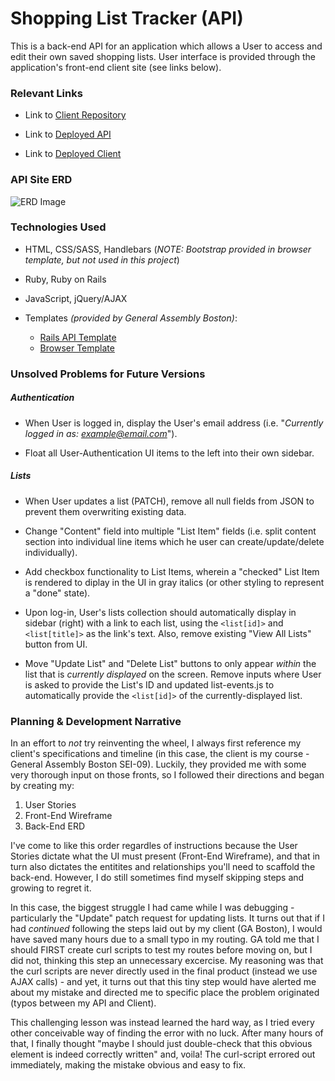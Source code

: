 # Shopping List Tracker (API)
This is a back-end API for an application which allows a User to access and edit their own saved shopping lists. User interface is provided through the application's front-end client site (see links below).

### Relevant Links
+ Link to [Client Repository](https://github.com/lizcramerfox/shopping-list-client)

+ Link to [Deployed API](https://apricot-custard-90647.herokuapp.com/)

+ Link to [Deployed Client](https://lizcramerfox.github.io/shopping-list-client/)

### API Site ERD

![ERD Image](https://i.imgur.com/2vniExR.jpg)

### Technologies Used

+ HTML, CSS/SASS, Handlebars (*NOTE: Bootstrap provided in browser template, but not used in this project*)

+ Ruby, Ruby on Rails

+ JavaScript, jQuery/AJAX

+ Templates *(provided by General Assembly Boston)*:
  - [Rails API Template](https://git.generalassemb.ly/ga-wdi-boston/rails-api-template)
  - [Browser Template](https://git.generalassemb.ly/ga-wdi-boston/browser-template)

### Unsolved Problems for Future Versions
##### Authentication
- When User is logged in, display the User's email address (i.e. "*Currently logged in as: example@email.com*").

- Float all User-Authentication UI items to the left into their own sidebar.

##### Lists
- When User updates a list (PATCH), remove all null fields from JSON to prevent them overwriting existing data.

- Change "Content" field into multiple "List Item" fields (i.e. split content section into individual line items which he user can create/update/delete individually).

- Add checkbox functionality to List Items, wherein a "checked" List Item is rendered to diplay in the UI in gray italics (or other styling to represent a "done" state).

- Upon log-in, User's lists collection should automatically display in sidebar (right) with a link to each list, using the ```<list[id]>``` and ```<list[title]>``` as the link's text. Also, remove existing "View All Lists" button from UI.

- Move "Update List" and "Delete List" buttons to only appear *within* the list that is *currently displayed* on the screen. Remove inputs where User is asked to provide the List's ID and updated list-events.js to automatically provide the ```<list[id]>``` of the currently-displayed list.


### Planning & Development Narrative
In an effort to *not* try reinventing the wheel, I always first reference my client's specifications and timeline (in this case, the client is my course - General Assembly Boston SEI-09). Luckily, they provided me with some very thorough input on those fronts, so I followed their directions and began by creating my:

  1. User Stories
  2. Front-End Wireframe
  3. Back-End ERD

I've come to like this order regardles of instructions because the User Stories dictate what the UI must present (Front-End Wireframe), and that in turn also dictates the entitites and relationships you'll need to scaffold the back-end. However, I do still sometimes find myself skipping steps and growing to regret it.

In this case, the biggest struggle I had came while I was debugging - particularly the "Update" patch request for updating lists. It turns out that if I had *continued* following the steps laid out by my client (GA Boston), I would have saved many hours due to a small typo in my routing. GA told me that I should FIRST create curl scripts to test my routes before moving on, but I did not, thinking this step an unnecessary excercise. My reasoning was that the curl scripts are never directly used in the final product (instead we use AJAX calls) - and yet, it turns out that this tiny step would have alerted me about my mistake and directed me to specific place the problem originated (typos between my API and Client).

This challenging lesson was instead learned the hard way, as I tried every other conceivable way of finding the error with no luck. After many hours of that, I finally thought "maybe I should just double-check that this obvious element is indeed correctly written" and, voila! The curl-script errored out immediately, making the mistake obvious and easy to fix.
